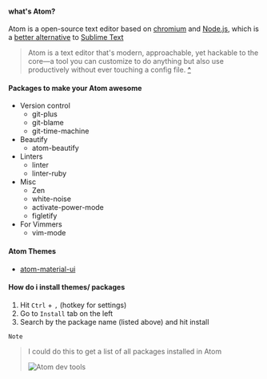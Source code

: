 #### what's Atom?
  Atom is a open-source text editor based on [chromium](https://www.chromium.org/ "Open-source google chrome browser project") and [Node.js](https://nodejs.org/en/ "JavaScript runtime built on Chrome's V8 JavaScript engine. "), which is a [better alternative][?] to [Sublime Text](https://www.sublimetext.com/ "Sublime text editor")

  > Atom is a text editor that's modern, approachable, yet hackable to the core—a tool you can customize to do anything but also use productively without ever touching a config file. [^]

#### Packages to make your Atom awesome

* Version control
  - git-plus
  - git-blame
  - git-time-machine
* Beautify
  - atom-beautify
* Linters
  - linter
  - linter-ruby
* Misc
  - Zen
  - white-noise
  - activate-power-mode
  - figletify
* For Vimmers
  - vim-mode

#### Atom Themes
  * [atom-material-ui](https://atom.io/themes/atom-material-ui)

#### How do i install themes/ packages
 1. Hit `Ctrl` + `,` (hotkey for settings)
 2. Go to `Install` tab on the left
 3. Search by the package name (listed above) and hit install

`Note`
> I could do this to get a list of all packages installed in Atom
>
>  ![Atom dev tools](https://www.dropbox.com/s/gk1ji9fc6eww7q8/atom-is-awesome.png?dl=1)

[^]: https://atom.io "Atom editor official website"
[?]: https://web-design-weekly.com/2015/07/30/atom-vs-sublime/ "although Sublime Text is faster than Atom"
